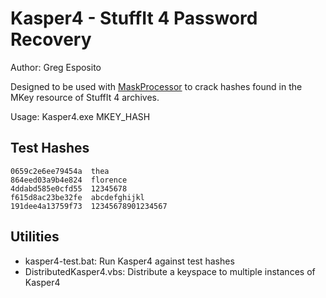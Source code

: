 # Kasper4 - StuffIt 4 Password Recovery
Author: Greg Esposito

Designed to be used with [MaskProcessor](https://github.com/hashcat/maskprocessor) to crack hashes found in the MKey resource of StuffIt 4 archives.

Usage: Kasper4.exe MKEY_HASH

## Test Hashes

```
0659c2e6ee79454a  thea
864eed03a9b4e824  florence
4ddabd585e0cfd55  12345678
f615d8ac23be32fe  abcdefghijkl
191dee4a13759f73  12345678901234567
```

## Utilities
- kasper4-test.bat: Run Kasper4 against test hashes
- DistributedKasper4.vbs: Distribute a keyspace to multiple instances of Kasper4
